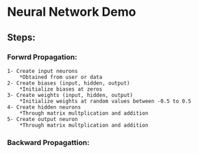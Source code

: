 # Neural Network Demo

## Steps:
### Forwrd Propagation:
	1- Create input neurons
		*Obtained from user or data
	2- Create biases (input, hidden, output)
		*Initialize biases at zeros
	3- Create weights (input, hidden, output)
		*Initialize weights at random values between -0.5 to 0.5
	4- Create hidden neurons
		*Through matrix multplication and addition
	5- Create output neuron
		*Through matrix multplication and addition

### Backward Propagattion:


